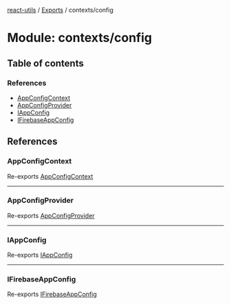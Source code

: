 [react-utils](../README.md) / [Exports](../modules.md) / contexts/config

# Module: contexts/config

## Table of contents

### References

- [AppConfigContext](contexts_config.md#appconfigcontext)
- [AppConfigProvider](contexts_config.md#appconfigprovider)
- [IAppConfig](contexts_config.md#iappconfig)
- [IFirebaseAppConfig](contexts_config.md#ifirebaseappconfig)

## References

### AppConfigContext

Re-exports [AppConfigContext](contexts_config_AppConfigContext.md#appconfigcontext)

___

### AppConfigProvider

Re-exports [AppConfigProvider](contexts_config_AppConfigContext.md#appconfigprovider)

___

### IAppConfig

Re-exports [IAppConfig](contexts_config_IAppConfig.md#iappconfig)

___

### IFirebaseAppConfig

Re-exports [IFirebaseAppConfig](../interfaces/contexts_config_IAppConfig.IFirebaseAppConfig.md)
